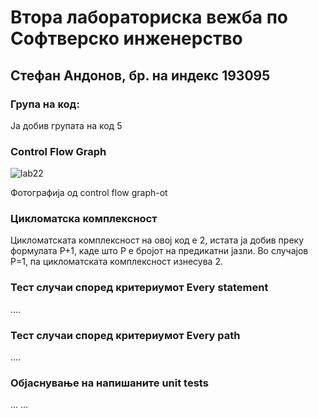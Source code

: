 # Втора лабораториска вежба по Софтверско инженерство

## Стефан Андонов, бр. на индекс 193095

### Група на код: 

Ја добив групата на код 5

###  Control Flow Graph
![lab22](https://github.com/mihajlovkristina/SI_2023_lab2_1930958/assets/128703919/a7de8dbf-2c0e-452a-b658-b008ad566159)

Фотографија од control flow graph-ot 

### Цикломатска комплексност

Цикломатската комплексност на овој код е 2, истата ја добив преку формулата P+1, каде што P е бројот на предикатни јазли. Во случајoв P=1, па цикломатската комплексност изнесува 2.

### Тест случаи според критериумот  Every statement 

....

### Тест случаи според критериумот Every path

.... 

### Објаснување на напишаните unit tests

...
...
